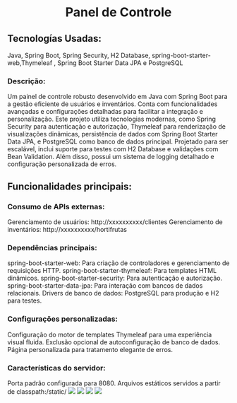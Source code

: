 <h1 align="center">Panel de Controle</h1>
<h2>Tecnologías Usadas:</h2>
Java, Spring Boot, Spring Security, H2 Database, spring-boot-starter-web,Thymeleaf , Spring Boot Starter Data JPA e PostgreSQL
<h3>Descrição:</h3>
Um painel de controle robusto desenvolvido em Java com Spring Boot para a gestão eficiente de usuários e inventários. 
Conta com funcionalidades avançadas e configurações detalhadas para facilitar a integração e personalização. 
Este projeto utiliza tecnologias modernas, como Spring Security para autenticação e autorização, Thymeleaf para renderização de visualizações dinâmicas, persistência de dados com Spring Boot Starter Data JPA, e PostgreSQL como banco de dados principal. 
Projetado para ser escalável, inclui suporte para testes com H2 Database e validações com Bean Validation. Além disso, possui um sistema de logging detalhado e configuração personalizada de erros.

<h2>Funcionalidades principais:</h2>

<h3>Consumo de APIs externas:</h3>
Gerenciamento de usuários: http://xxxxxxxxxx/clientes
Gerenciamento de inventários: http://xxxxxxxxxx/hortifrutas

<h3>Dependências principais:</h3>
spring-boot-starter-web: Para criação de controladores e gerenciamento de requisições HTTP.
spring-boot-starter-thymeleaf: Para templates HTML dinâmicos.
spring-boot-starter-security: Para autenticação e autorização.
spring-boot-starter-data-jpa: Para interação com bancos de dados relacionais.
Drivers de banco de dados: PostgreSQL para produção e H2 para testes.

<h3>Configurações personalizadas:</h3>
Configuração do motor de templates Thymeleaf para uma experiência visual fluida.
Exclusão opcional de autoconfiguração de banco de dados.
Página personalizada para tratamento elegante de erros.

<h3>Características do servidor:</h3>
Porta padrão configurada para 8080.
Arquivos estáticos servidos a partir de classpath:/static/
<img src=" https://github.com/user-attachments/assets/03cebb48-3579-4929-8dc9-ffb77355385f">
<img src="https://github.com/user-attachments/assets/15715339-2421-4982-b53f-2b21df894776">
<img src="https://github.com/user-attachments/assets/8475925c-c239-4dbf-b403-9583c32ac412">
<img src="https://github.com/user-attachments/assets/52f0d022-ee00-4ba9-a1a4-e8ff4075a050 ">





